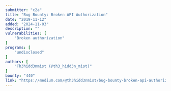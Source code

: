 ```yaml
---
submitter: "c2a"
title: "Bug Bounty: Broken API Authorization"
date: "2019-11-12"
added: "2024-11-03"
description: ""
vulnerabilities: [
    "Broken authorization"
]
programs: [
    "undisclosed"
]
authors: [
    "Th3hidd3nmist (@th3_hidd3n_mist)"
]
bounty: "440"
link: "https://medium.com/@th3hidd3nmist/bug-bounty-broken-api-authorization-d30c940ccb42"
---
```




